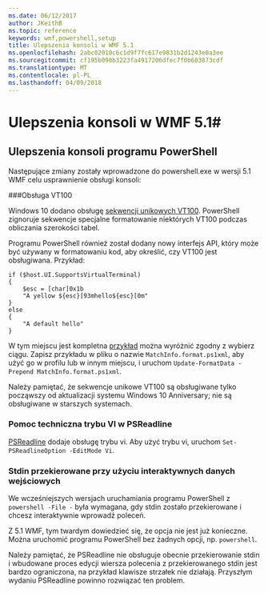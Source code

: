 ```yaml
---
ms.date: 06/12/2017
author: JKeithB
ms.topic: reference
keywords: wmf,powershell,setup
title: Ulepszenia konsoli w WMF 5.1
ms.openlocfilehash: 2abc02010c6c1d9f7fc617e9831b2d1243e0a3ee
ms.sourcegitcommit: cf195b090b3223fa4917206dfec7f0b603873cdf
ms.translationtype: MT
ms.contentlocale: pl-PL
ms.lasthandoff: 04/09/2018
---
```

# <a name="console-improvements-in-wmf-51"></a>Ulepszenia konsoli w WMF 5.1#

## <a name="powershell-console-improvements"></a>Ulepszenia konsoli programu PowerShell

Następujące zmiany zostały wprowadzone do powershell.exe w wersji 5.1 WMF celu usprawnienie obsługi konsoli:

###<a name="vt100-support"></a>Obsługa VT100

Windows 10 dodano obsługę [sekwencji unikowych VT100](https://msdn.microsoft.com/en-us/library/windows/desktop/mt638032(v=vs.85).aspx).
PowerShell zignoruje sekwencje specjalne formatowanie niektórych VT100 podczas obliczania szerokości tabel.

Programu PowerShell również został dodany nowy interfejs API, który może być używany w formatowaniu kod, aby określić, czy VT100 jest obsługiwana.
Przykład:

```
if ($host.UI.SupportsVirtualTerminal)
{
    $esc = [char]0x1b
    "A yellow ${esc}[93mhello${esc}[0m"
}
else
{
    "A default hello"
}
```
W tym miejscu jest kompletna [przykład](https://gist.github.com/lzybkr/dcb973dccd54900b67783c48083c28f7) można wyróżnić zgodny z wybierz ciągu.
Zapisz przykładu w pliku o nazwie `MatchInfo.format.ps1xml`, aby użyć go w profilu lub w innym miejscu, i uruchom `Update-FormatData -Prepend MatchInfo.format.ps1xml`.

Należy pamiętać, że sekwencje unikowe VT100 są obsługiwane tylko począwszy od aktualizacji systemu Windows 10 Anniversary; nie są obsługiwane w starszych systemach.

### <a name="vi-mode-support-in-psreadline"></a>Pomoc techniczna trybu VI w PSReadline

[PSReadline](https://github.com/lzybkr/PSReadLine) dodaje obsługę trybu vi. Aby użyć trybu vi, uruchom `Set-PSReadlineOption -EditMode Vi`.

### <a name="redirected-stdin-with-interactive-input"></a>Stdin przekierowane przy użyciu interaktywnych danych wejściowych

We wcześniejszych wersjach uruchamiania programu PowerShell z `powershell -File -` była wymagana, gdy stdin zostało przekierowane i chcesz interaktywnie wprowadź poleceń.

Z 5.1 WMF, tym twardym dowiedzieć się, że opcja nie jest już konieczne.
Można uruchomić programu PowerShell bez żadnych opcji, np. `powershell`.

Należy pamiętać, że PSReadline nie obsługuje obecnie przekierowanie stdin i wbudowane proces edycji wiersza polecenia z przekierowanego stdin jest bardzo ograniczona, na przykład klawisze strzałek nie działają.
Przyszłym wydaniu PSReadline powinno rozwiązać ten problem.